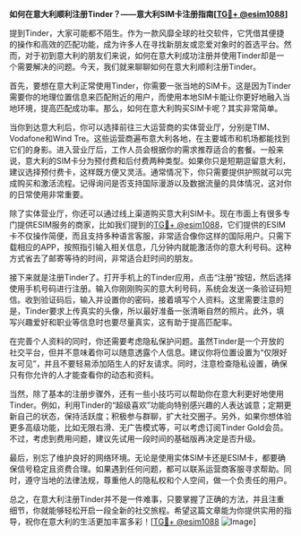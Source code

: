 **如何在意大利顺利注册Tinder？——意大利SIM卡注册指南[[TG💪+ @esim1088](https://t.me/s/esim1088)]**

提到Tinder，大家可能都不陌生。作为一款风靡全球的社交软件，它凭借其便捷的操作和高效的匹配功能，成为许多人在寻找新朋友或恋爱对象时的首选平台。然而，对于初到意大利的朋友们来说，如何在意大利成功注册并使用Tinder却是一个需要解决的问题。今天，我们就来聊聊如何在意大利顺利注册Tinder。

首先，要想在意大利正常使用Tinder，你需要一张当地的SIM卡。这是因为Tinder需要你的地理位置信息来匹配附近的用户，而使用本地SIM卡能让你更好地融入当地环境，提高匹配成功率。那么，如何在意大利购买SIM卡呢？其实非常简单。

当你到达意大利后，你可以选择前往三大运营商的实体营业厅，分别是TIM、Vodafone和Wind Tre。这些运营商遍布意大利各地，在主要城市和机场都能找到它们的身影。进入营业厅后，工作人员会根据你的需求推荐适合的套餐。一般来说，意大利的SIM卡分为预付费和后付费两种类型。如果你只是短期逗留意大利，建议选择预付费卡，这样既方便又灵活。通常情况下，你只需要提供护照就可以完成购买和激活流程。记得询问是否支持国际漫游以及数据流量的具体情况，这对你的日常使用非常重要。

除了实体营业厅，你还可以通过线上渠道购买意大利SIM卡。现在市面上有很多专门提供ESIM服务的商家，比如我们提到的[TG💪+ @esim1088](https://t.me/s/esim1088)，它们提供的ESIM卡不仅操作简便，而且支持多种语言客服，非常适合像你这样的国际用户。只需下载相应的APP，按照指引输入相关信息，几分钟内就能激活你的意大利号码。这种方式省去了邮寄等待的时间，非常适合赶时间的朋友。

接下来就是注册Tinder了。打开手机上的Tinder应用，点击“注册”按钮，然后选择使用手机号码进行注册。输入你刚刚购买的意大利号码，系统会发送一条验证码短信。收到验证码后，输入并设置你的密码，接着填写个人资料。这里需要注意的是，Tinder要求上传真实的头像，所以最好准备一张清晰自然的照片。此外，填写兴趣爱好和职业等信息时也要尽量真实，这有助于提高匹配率。

在完善个人资料的同时，你还需要考虑隐私保护问题。虽然Tinder是一个开放的社交平台，但并不意味着你可以随意透露个人信息。建议你将位置设置为“仅限好友可见”，并且不要轻易添加陌生人的好友请求。同时，注意检查隐私设置，确保只有你允许的人才能查看你的动态和资料。

当然，除了基本的注册步骤外，还有一些小技巧可以帮助你在意大利更好地使用Tinder。例如，利用Tinder的“超级喜欢”功能向特别感兴趣的人表达诚意；定期更新自己的状态，保持活跃度；积极参与群聊，扩大社交圈子。另外，如果你想体验更多高级功能，比如无限右滑、无广告模式等，可以考虑订阅Tinder Gold会员。不过，考虑到费用问题，建议先试用一段时间的基础版再决定是否升级。

最后，别忘了维护良好的网络环境。无论是使用实体SIM卡还是ESIM卡，都要确保信号稳定且资费合理。如果遇到任何问题，都可以联系运营商客服寻求帮助。同时，遵守当地的法律法规，尊重他人的隐私权和个人空间，做一个负责任的用户。

总之，在意大利注册Tinder并不是一件难事，只要掌握了正确的方法，并且注重细节，你就能够轻松开启一段全新的社交旅程。希望这篇文章能为你提供实用的指导，祝你在意大利的生活更加丰富多彩！[[TG💪+ @esim1088](https://t.me/s/esim1088) ![Image](https://i.postimg.cc/4NQfJmqS/Snipaste-2025-05-13-00-14-12.png)]